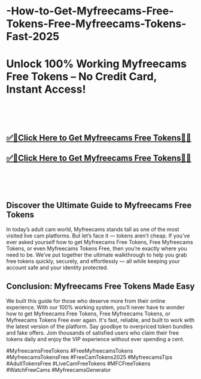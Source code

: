 # -How-to-Get-Myfreecams-Free-Tokens-Free-Myfreecams-Tokens-Fast-2025

<h1>Unlock 100% Working Myfreecams Free Tokens – No Credit Card, Instant Access!</h1>

<br><br><br>
<b><h2><a href="https://searchoptima.org/myfreecams-tokens/">✅🎯Click Here to Get Myfreecams Free Tokens🎯✅</a>

</h2></b>

<b><h2><a href="https://searchoptima.org/myfreecams-tokens/">✅🎯Click Here to Get Myfreecams Free Tokens🎯✅</a>

</h2></b> <br><br><br>


<h2>Discover the Ultimate Guide to Myfreecams Free Tokens</h2>
In today’s adult cam world, Myfreecams stands tall as one of the most visited live cam platforms. But let’s face it — tokens aren't cheap. If you’ve ever asked yourself how to get Myfreecams Free Tokens, Free Myfreecams Tokens, or even Myfreecams Tokens Free, then you’re exactly where you need to be. We’ve put together the ultimate walkthrough to help you grab free tokens quickly, securely, and effortlessly — all while keeping your account safe and your identity protected.


<h2>Conclusion: Myfreecams Free Tokens Made Easy</h2>
We built this guide for those who deserve more from their online experience. With our 100% working system, you’ll never have to wonder how to get Myfreecams Free Tokens, Free Myfreecams Tokens, or Myfreecams Tokens Free ever again. It's fast, reliable, and built to work with the latest version of the platform. Say goodbye to overpriced token bundles and fake offers. Join thousands of satisfied users who claim their free tokens daily and enjoy the VIP experience without ever spending a cent.




#MyfreecamsFreeTokens #FreeMyfreecamsTokens #MyfreecamsTokensFree #FreeCamTokens2025 #MyfreecamsTips #AdultTokensFree #LiveCamFreeTokens #MFCFreeTokens #WatchFreeCams #MyfreecamsGenerator
